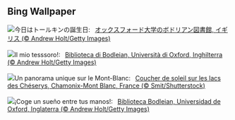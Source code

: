 ## Bing Wallpaper
![](https://www.bing.com/th?id=OHR.BodleianCeiling_JA-JP1889636385_UHD.jpg&w=1000)今日はトールキンの誕生日:&nbsp;&ensp;[オックスフォード大学のボドリアン図書館, イギリス (© Andrew Holt/Getty Images)](https://www.bing.com/th?id=OHR.BodleianCeiling_JA-JP1889636385_UHD.jpg)
<br><br/>
![](https://www.bing.com/th?id=OHR.BodleianCeiling_IT-IT4543985613_UHD.jpg&w=1000)Il mio tesssoro!:&nbsp;&ensp;[Biblioteca di Bodleian, Università di Oxford, Inghilterra (© Andrew Holt/Getty Images)](https://www.bing.com/th?id=OHR.BodleianCeiling_IT-IT4543985613_UHD.jpg)
<br><br/>
![](https://www.bing.com/th?id=OHR.Cheserys_FR-FR0495311297_UHD.jpg&w=1000)Un panorama unique sur le Mont-Blanc:&nbsp;&ensp;[Coucher de soleil sur les lacs des Chéserys, Chamonix-Mont Blanc, France (© Smit/Shutterstock)](https://www.bing.com/th?id=OHR.Cheserys_FR-FR0495311297_UHD.jpg)
<br><br/>
![](https://www.bing.com/th?id=OHR.BodleianCeiling_ES-ES8751450139_UHD.jpg&w=1000)¡Coge un sueño entre tus manos!:&nbsp;&ensp;[Biblioteca Bodleian, Universidad de Oxford, Inglaterra (© Andrew Holt/Getty Images)](https://www.bing.com/th?id=OHR.BodleianCeiling_ES-ES8751450139_UHD.jpg)
<br><br/>
